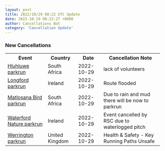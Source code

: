 ```yaml
---
layout: post
title: 2022/10/29 08:22 UTC Update
date: 2022-10-29 08:22:27 +0000
author: Cancellations Bot
category: 'Cancellation Update'
---
```


<h3>New Cancellations</h3>
<div class='hscrollable'>
<table style='width: 100%'>
    <tr>
        <th>Event</th>
        <th>Country</th>
        <th>Date</th>
        <th>Cancellation Note</th>
    </tr>
    <tr>
        <td><a href="https://www.parkrun.co.za/hluhluwe">Hluhluwe parkrun</a></td>
        <td>South Africa</td>
        <td>2022-10-29</td>
        <td>lack of volunteers</td>
    </tr>
    <tr>
        <td><a href="https://www.parkrun.ie/longford">Longford parkrun</a></td>
        <td>Ireland</td>
        <td>2022-10-29</td>
        <td>Route flooded</td>
    </tr>
    <tr>
        <td><a href="https://www.parkrun.co.za/matlosanabird">Matlosana Bird parkrun</a></td>
        <td>South Africa</td>
        <td>2022-10-29</td>
        <td>Due to rain and mud there will be now to parkrun</td>
    </tr>
    <tr>
        <td><a href="https://www.parkrun.ie/waterfordnature">Waterford Nature parkrun</a></td>
        <td>Ireland</td>
        <td>2022-10-29</td>
        <td>Event cancelled by RSC due to waterlogged pitch</td>
    </tr>
    <tr>
        <td><a href="">Werrington parkrun</a></td>
        <td>United Kingdom</td>
        <td>2022-10-29</td>
        <td>Health & Safety - Key Running Paths Unsafe</td>
    </tr>
</table>
</div>
